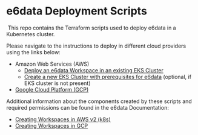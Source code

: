 # e6data Deployment Scripts
​
This repo contains the Terraform scripts used to deploy e6data in a  Kubernetes cluster.

Please navigate to the instructions to deploy in different cloud providers using the links below:

- Amazon Web Services (AWS)
  - [Deploy an e6data Workspace in an existing EKS Cluster](e6data_with_existing_eks/README.md)
  - [Create a new EKS Cluster with prerequisites for e6data](e6data_with_new_eks/README.md) (optional, if EKS cluster is not present)
- [Google Cloud Platform (GCP)](gcp/README.md)

Additional information about the components created by these scripts and required permissions can be found in the e6data Documentation:

- [Creating Workspaces in AWS v2 (k8s)](https://docs.e6data.com/product-documentation/workspaces/creating-workspaces-in-aws-v2-k8s)
- [Creating Workspaces in GCP](https://docs.e6data.com/product-documentation/workspaces/creating-workspaces-in-gcp)
